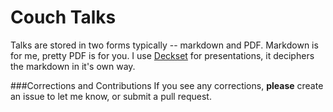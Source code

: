 # Couch Talks

Talks are stored in two forms typically -- markdown and PDF. Markdown is for me, pretty PDF is for you. I use [Deckset](http://decksetapp.com/) for presentations, it deciphers the markdown in it's own way.


###Corrections and Contributions
If you see any corrections, **please** create an issue to let me know, or submit a pull request.
